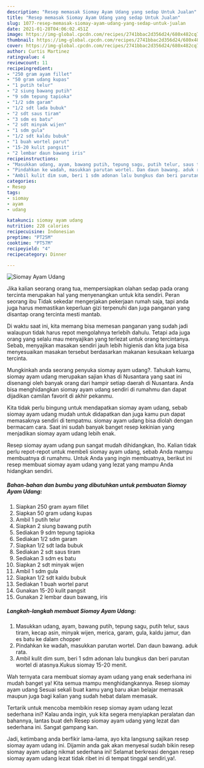 ```yaml
---
description: "Resep memasak Siomay Ayam Udang yang sedap Untuk Jualan"
title: "Resep memasak Siomay Ayam Udang yang sedap Untuk Jualan"
slug: 1077-resep-memasak-siomay-ayam-udang-yang-sedap-untuk-jualan
date: 2021-01-28T04:06:02.451Z
image: https://img-global.cpcdn.com/recipes/2741bbac2d356d24/680x482cq70/siomay-ayam-udang-foto-resep-utama.jpg
thumbnail: https://img-global.cpcdn.com/recipes/2741bbac2d356d24/680x482cq70/siomay-ayam-udang-foto-resep-utama.jpg
cover: https://img-global.cpcdn.com/recipes/2741bbac2d356d24/680x482cq70/siomay-ayam-udang-foto-resep-utama.jpg
author: Curtis Martinez
ratingvalue: 4
reviewcount: 11
recipeingredient:
- "250 gram ayam fillet"
- "50 gram udang kupas"
- "1 putih telur"
- "2 siung bawang putih"
- "9 sdm tepung tapioka"
- "1/2 sdm garam"
- "1/2 sdt lada bubuk"
- "2 sdt saus tiram"
- "3 sdm es batu"
- "2 sdt minyak wijen"
- "1 sdm gula"
- "1/2 sdt kaldu bubuk"
- "1 buah wortel parut"
- "15-20 kulit pangsit"
- "2 lembar daun bawang iris"
recipeinstructions:
- "Masukkan udang, ayam, bawang putih, tepung sagu, putih telur, saus tiram, kecap asin, minyak wijen, merica, garam, gula, kaldu jamur, dan es batu ke dalam chopper"
- "Pindahkan ke wadah, masukkan parutan wortel. Dan daun bawang. aduk rata."
- "Ambil kulit dim sum, beri 1 sdm adonan lalu bungkus dan beri parutan wortel di atasnya.Kukus siomay 15-20 menit."
categories:
- Resep
tags:
- siomay
- ayam
- udang

katakunci: siomay ayam udang 
nutrition: 228 calories
recipecuisine: Indonesian
preptime: "PT25M"
cooktime: "PT57M"
recipeyield: "4"
recipecategory: Dinner

---
```



![Siomay Ayam Udang](https://img-global.cpcdn.com/recipes/2741bbac2d356d24/680x482cq70/siomay-ayam-udang-foto-resep-utama.jpg)

Jika kalian seorang orang tua, mempersiapkan olahan sedap pada orang tercinta merupakan hal yang menyenangkan untuk kita sendiri. Peran seorang ibu Tidak sekedar mengerjakan pekerjaan rumah saja, tapi anda juga harus memastikan keperluan gizi terpenuhi dan juga panganan yang disantap orang tercinta mesti mantab.

Di waktu  saat ini, kita memang bisa memesan panganan yang sudah jadi walaupun tidak harus repot mengolahnya terlebih dahulu. Tetapi ada juga orang yang selalu mau menyajikan yang terlezat untuk orang tercintanya. Sebab, menyajikan masakan sendiri jauh lebih higienis dan kita juga bisa menyesuaikan masakan tersebut berdasarkan makanan kesukaan keluarga tercinta. 



Mungkinkah anda seorang penyuka siomay ayam udang?. Tahukah kamu, siomay ayam udang merupakan sajian khas di Nusantara yang saat ini disenangi oleh banyak orang dari hampir setiap daerah di Nusantara. Anda bisa menghidangkan siomay ayam udang sendiri di rumahmu dan dapat dijadikan camilan favorit di akhir pekanmu.

Kita tidak perlu bingung untuk mendapatkan siomay ayam udang, sebab siomay ayam udang mudah untuk didapatkan dan juga kamu pun dapat memasaknya sendiri di tempatmu. siomay ayam udang bisa diolah dengan bermacam cara. Saat ini sudah banyak banget resep kekinian yang menjadikan siomay ayam udang lebih enak.

Resep siomay ayam udang pun sangat mudah dihidangkan, lho. Kalian tidak perlu repot-repot untuk membeli siomay ayam udang, sebab Anda mampu membuatnya di rumahmu. Untuk Anda yang ingin membuatnya, berikut ini resep membuat siomay ayam udang yang lezat yang mampu Anda hidangkan sendiri.

<!--inarticleads1-->

##### Bahan-bahan dan bumbu yang dibutuhkan untuk pembuatan Siomay Ayam Udang:

1. Siapkan 250 gram ayam fillet
1. Siapkan 50 gram udang kupas
1. Ambil 1 putih telur
1. Siapkan 2 siung bawang putih
1. Sediakan 9 sdm tepung tapioka
1. Sediakan 1/2 sdm garam
1. Siapkan 1/2 sdt lada bubuk
1. Sediakan 2 sdt saus tiram
1. Sediakan 3 sdm es batu
1. Siapkan 2 sdt minyak wijen
1. Ambil 1 sdm gula
1. Siapkan 1/2 sdt kaldu bubuk
1. Sediakan 1 buah wortel parut
1. Gunakan 15-20 kulit pangsit
1. Gunakan 2 lembar daun bawang, iris




<!--inarticleads2-->

##### Langkah-langkah membuat Siomay Ayam Udang:

1. Masukkan udang, ayam, bawang putih, tepung sagu, putih telur, saus tiram, kecap asin, minyak wijen, merica, garam, gula, kaldu jamur, dan es batu ke dalam chopper
1. Pindahkan ke wadah, masukkan parutan wortel. Dan daun bawang. aduk rata.
1. Ambil kulit dim sum, beri 1 sdm adonan lalu bungkus dan beri parutan wortel di atasnya.Kukus siomay 15-20 menit.




Wah ternyata cara membuat siomay ayam udang yang enak sederhana ini mudah banget ya! Kita semua mampu menghidangkannya. Resep siomay ayam udang Sesuai sekali buat kamu yang baru akan belajar memasak maupun juga bagi kalian yang sudah hebat dalam memasak.

Tertarik untuk mencoba membikin resep siomay ayam udang lezat sederhana ini? Kalau anda ingin, yuk kita segera menyiapkan peralatan dan bahannya, lantas buat deh Resep siomay ayam udang yang lezat dan sederhana ini. Sangat gampang kan. 

Jadi, ketimbang anda berfikir lama-lama, ayo kita langsung sajikan resep siomay ayam udang ini. Dijamin anda gak akan menyesal sudah bikin resep siomay ayam udang nikmat sederhana ini! Selamat berkreasi dengan resep siomay ayam udang lezat tidak ribet ini di tempat tinggal sendiri,ya!.

